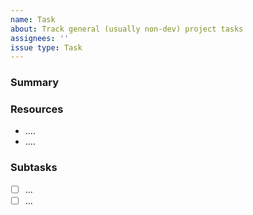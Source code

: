```yaml
---
name: Task
about: Track general (usually non-dev) project tasks
assignees: ''
issue type: Task
---
```


### Summary
<!-- A *very brief* description of what needs to be done. -->

### Resources
<!-- *Add links to related issues, documentation, etc.* -->
- ....
- ....

### Subtasks
<!-- *Known subtasks (that are significant enough to be worth noting up front, but not big enough to be their own issue* -->
* [ ] ...
* [ ] ...

